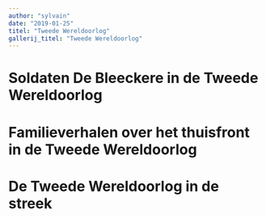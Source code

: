 ```yaml
---
author: "sylvain"
date: "2019-01-25"
titel: "Tweede Wereldoorlog"
gallerij_titel: "Tweede Wereldoorlog"
---
```

# Soldaten De Bleeckere in de Tweede Wereldoorlog

# Familieverhalen over het thuisfront in de Tweede Wereldoorlog


# De Tweede Wereldoorlog in de streek
 


